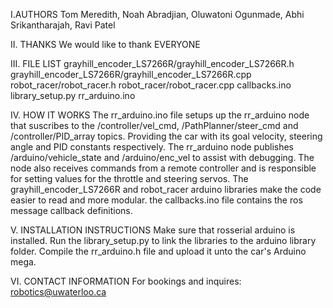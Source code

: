 I.AUTHORS
Tom Meredith, Noah Abradjian, Oluwatoni Ogunmade, Abhi Srikantharajah, Ravi Patel

II. THANKS
We would like to thank EVERYONE

III. FILE LIST
grayhill_encoder_LS7266R/grayhill_encoder_LS7266R.h
grayhill_encoder_LS7266R/grayhill_encoder_LS7266R.cpp
robot_racer/robot_racer.h
robot_racer/robot_racer.cpp
callbacks.ino
library_setup.py
rr_arduino.ino

IV. HOW IT WORKS
The rr_arduino.ino file setups up the rr_arduino node that suscribes to the /controller/vel_cmd, /PathPlanner/steer_cmd and /controller/PID_array topics. Providing the car with its goal velocity, steering angle and PID constants respectively. The rr_arduino node publishes /arduino/vehicle_state and /arduino/enc_vel to assist with debugging. The node also receives commands from a remote controller and is responsible for setting values for the throttle and steering servos. The grayhill_encoder_LS7266R and robot_racer arduino libraries make the code easier to read and more modular. the callbacks.ino file contains the ros message callback definitions.

V. INSTALLATION INSTRUCTIONS
Make sure that rosserial arduino is installed. Run the library_setup.py to link the libraries to the arduino library folder. Compile the rr_arduino.h file and upload it unto the car's Arduino mega.

VI. CONTACT INFORMATION
For bookings and inquires: robotics@uwaterloo.ca
